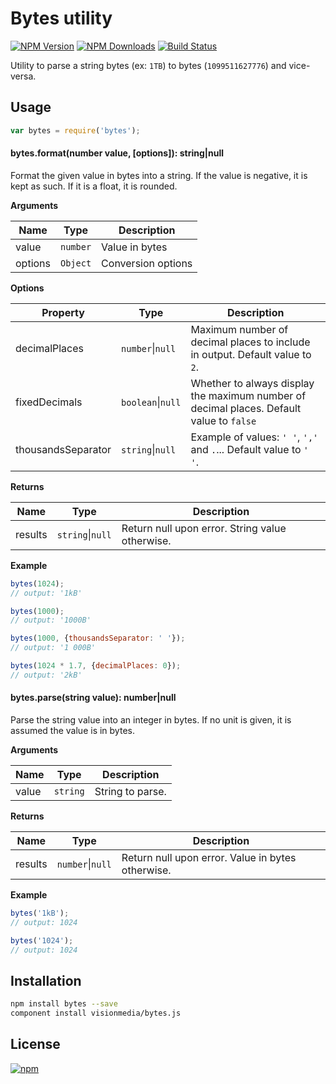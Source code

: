 # Bytes utility

[![NPM Version][npm-image]][npm-url]
[![NPM Downloads][downloads-image]][downloads-url]
[![Build Status][travis-image]][travis-url]

Utility to parse a string bytes (ex: `1TB`) to bytes (`1099511627776`) and vice-versa.
































<extoc></extoc>

## Usage

```js
var bytes = require('bytes');
```

#### bytes.format(number value, [options]): string|null

Format the given value in bytes into a string. If the value is negative, it is kept as such. If it is a float, it is
 rounded.

**Arguments**

| Name    | Type   | Description        |
|---------|--------|--------------------|
| value   | `number` | Value in bytes     |
| options | `Object` | Conversion options |

**Options**

| Property          | Type   | Description                                                                             |
|-------------------|--------|-----------------------------------------------------------------------------------------|
| decimalPlaces | `number`&#124;`null` | Maximum number of decimal places to include in output. Default value to `2`. |
| fixedDecimals | `boolean`&#124;`null` | Whether to always display the maximum number of decimal places. Default value to `false` |
| thousandsSeparator | `string`&#124;`null` | Example of values: `' '`, `','` and `.`... Default value to `' '`. |

**Returns**

| Name    | Type        | Description             |
|---------|-------------|-------------------------|
| results | `string`&#124;`null` | Return null upon error. String value otherwise. |

**Example**

```js
bytes(1024);
// output: '1kB'

bytes(1000);
// output: '1000B'

bytes(1000, {thousandsSeparator: ' '});
// output: '1 000B'

bytes(1024 * 1.7, {decimalPlaces: 0});
// output: '2kB'
```

#### bytes.parse(string value): number|null

Parse the string value into an integer in bytes. If no unit is given, it is assumed the value is in bytes.

**Arguments**

| Name          | Type   | Description        |
|---------------|--------|--------------------|
| value   | `string` | String to parse.   |

**Returns**

| Name    | Type        | Description             |
|---------|-------------|-------------------------|
| results | `number`&#124;`null` | Return null upon error. Value in bytes otherwise. |

**Example**

```js
bytes('1kB');
// output: 1024

bytes('1024');
// output: 1024
```

## Installation

```bash
npm install bytes --save
component install visionmedia/bytes.js
```

## License 

[![npm](https://img.shields.io/npm/l/express.svg)](https://github.com/visionmedia/bytes.js/blob/master/LICENSE)

[downloads-image]: https://img.shields.io/npm/dm/bytes.svg
[downloads-url]: https://npmjs.org/package/bytes
[npm-image]: https://img.shields.io/npm/v/bytes.svg
[npm-url]: https://npmjs.org/package/bytes
[travis-image]: https://img.shields.io/travis/visionmedia/bytes.js/master.svg
[travis-url]: https://travis-ci.org/visionmedia/bytes.js
